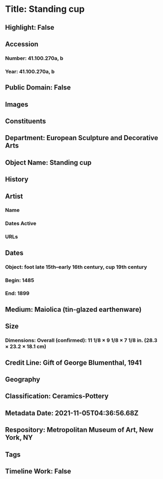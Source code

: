 # Title: Standing cup
## Highlight: False
## Accession
### Number: 41.100.270a, b
### Year: 41.100.270a, b
## Public Domain: False
## Images
## Constituents
## Department: European Sculpture and Decorative Arts
## Object Name: Standing cup
## History
## Artist
### Name
### Dates Active
### URLs
## Dates
### Object: foot late 15th–early 16th century, cup 19th century
### Begin: 1485
### End: 1899
## Medium: Maiolica (tin-glazed earthenware)
## Size
### Dimensions: Overall (confirmed): 11 1/8 × 9 1/8 × 7 1/8 in. (28.3 × 23.2 × 18.1 cm)
## Credit Line: Gift of George Blumenthal, 1941
## Geography
## Classification: Ceramics-Pottery
## Metadata Date: 2021-11-05T04:36:56.68Z
## Respository: Metropolitan Museum of Art, New York, NY
## Tags
## Timeline Work: False